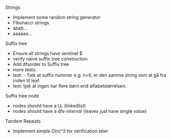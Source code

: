 
Strings
* Implement some random string generator
* Fibonacci strings
* abab...
* aaaaaa...


Suffix tree
* Ensure all strings have sentinel $
* verify naive suffix tree construction
* Add dfsorder to Suffix tree
* more tests:
* test: - Tjek at suffix nummer e.g. n=6, er den samme string som at gå fra roden til leaf.
* test: tjek at ingen har flere børn end alfabetstørrelsen.




Suffix tree node
* nodes should have a LL (linkedlist)
* nodes should have a dfs-interval (leaves just have single value)


Tandem Repeats
* Implement simple O(n)^3 for verification later
